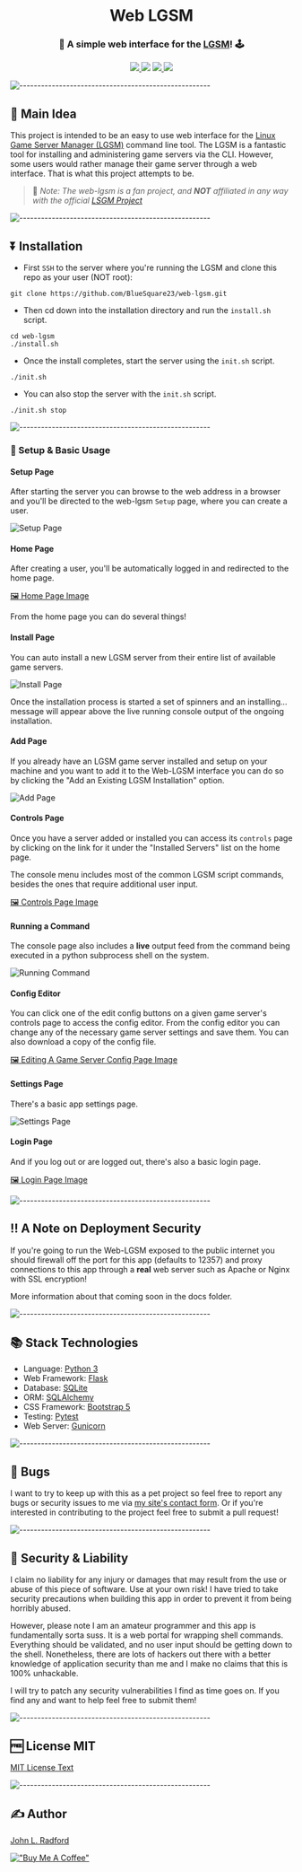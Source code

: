 <h1 align="center">Web LGSM</h1>

<h3 align="center">🐧 A simple web interface for the <a href="https://linuxgsm.com/">LGSM</a>! 🕹️ </h3>

</p>

<p align="center">
  <a href="./license.txt">
    <img src="https://img.shields.io/badge/License-MIT-yellow.svg">
  </a>
  <img src="https://github.com/BlueSquare23/web-lgsm/actions/workflows/test.yml/badge.svg">
  <a href="https://github.com/BlueSquare23/web-lgsm/stargazers">
    <img src="https://img.shields.io/github/stars/BlueSquare23/web-lgsm">
  </a>
  <a href="https://github.com/BlueSquare23/web-lgsm/network">
    <img src="https://img.shields.io/github/forks/BlueSquare23/web-lgsm">
  </a>
</p>

![-----------------------------------------------------](https://johnlradford.io/static/img/bar.gif)

## :thought_balloon: Main Idea

This project is intended to be an easy to use web interface for the [Linux Game
Server Manager (LGSM)](https://linuxgsm.com/) command line tool. The LGSM is a
fantastic tool for installing and administering game servers via the CLI.
However, some users would rather manage their game server through a web
interface. That is what this project attempts to be.

> :round_pushpin: _Note: The web-lgsm is a fan project, and **NOT** affiliated
> in any way with the official [LSGM Project](https://linuxgsm.com/)_

![-----------------------------------------------------](https://johnlradford.io/static/img/bar.gif)

## :arrow_double_down: Installation

* First `SSH` to the server where you're running the LGSM and clone this repo
  as your user (NOT root):

```
git clone https://github.com/BlueSquare23/web-lgsm.git
```

* Then cd down into the installation directory and run the `install.sh` script.

```
cd web-lgsm
./install.sh
```

* Once the install completes, start the server using the `init.sh` script.

```
./init.sh
```

* You can also stop the server with the `init.sh` script.

```
./init.sh stop
```

![-----------------------------------------------------](https://johnlradford.io/static/img/bar.gif)

### :wrench: Setup & Basic Usage

#### Setup Page

After starting the server you can browse to the web address in a browser and
you'll be directed to the  web-lgsm `Setup` page, where you can create a user.

![Setup Page](docs/images/setup.gif)

#### Home Page

After creating a user, you'll be automatically logged in and redirected to the
home page.

[:framed_picture: Home Page Image](docs/images/home_page.png)

From the home page you can do several things!

#### Install Page

You can auto install a new LGSM server from their entire list of available game
servers.

![Install Page](docs/images/install.gif)

Once the installation process is started a set of spinners and an installing...
message will appear above the live running console output of the ongoing
installation.

#### Add Page

If you already have an LGSM game server installed and setup on your machine and
you want to add it to the Web-LGSM interface you can do so by clicking the "Add
an Existing LGSM Installation" option.

![Add Page](docs/images/add.gif)

#### Controls Page

Once you have a server added or installed you can access its `controls` page by
clicking on the link for it under the "Installed Servers" list on the home
page.

The console menu includes most of the common LGSM script commands, besides the
ones that require additional user input.

[:framed_picture: Controls Page Image](docs/images/server_controls.png)

#### Running a Command

The console page also includes a **live** output feed from the command being
executed in a python subprocess shell on the system.

![Running Command](docs/images/start_stop.gif)

#### Config Editor

You can click one of the edit config buttons on a given game server's controls
page to access the config editor. From the config editor you can change any of
the necessary game server settings and save them. You can also download a copy
of the config file.

[:framed_picture: Editing A Game Server Config Page Image](docs/images/config_editor.png)

#### Settings Page

There's a basic app settings page.

![Settings Page](docs/images/settings.gif)

#### Login Page

And if you log out or are logged out, there's also a basic login page.

[:framed_picture: Login Page Image](docs/images/login.png)

![-----------------------------------------------------](https://johnlradford.io/static/img/bar.gif)

## :bangbang: A Note on Deployment Security

If you're going to run the Web-LGSM exposed to the public internet you should
firewall off the port for this app (defaults to 12357) and proxy connections to
this app through a **real** web server such as Apache or Nginx with SSL
encryption!

More information about that coming soon in the docs folder.

![-----------------------------------------------------](https://johnlradford.io/static/img/bar.gif)

## :books: Stack Technologies

* Language: [Python 3](https://www.python.org/)
* Web Framework: [Flask](https://palletsprojects.com/p/flask/)
* Database: [SQLite](https://www.sqlite.org/index.html)
* ORM: [SQLAlchemy](https://www.sqlalchemy.org/)
* CSS Framework: [Bootstrap 5](https://getbootstrap.com/docs/5.0/getting-started/introduction/)
* Testing: [Pytest](https://docs.pytest.org/)
* Web Server: [Gunicorn](https://gunicorn.org/)

![-----------------------------------------------------](https://johnlradford.io/static/img/bar.gif)

## :bug: Bugs

I want to try to keep up with this as a pet project so feel free to report any
bugs or security issues to me via [my site's contact form](https://johnlradford.io/contact.php).
Or if you're interested in contributing to the project feel free to submit a
pull request!

![-----------------------------------------------------](https://johnlradford.io/static/img/bar.gif)

## :closed_lock_with_key: Security & Liability

I claim no liability for any injury or damages that may result from the use or
abuse of this piece of software. Use at your own risk! I have tried to take
security precautions when building this app in order to prevent it from being
horribly abused.

However, please note I am an amateur programmer and this app is fundamentally
sorta suss. It is a web portal for wrapping shell commands. Everything should
be validated, and no user input should be getting down to the shell.
Nonetheless, there are lots of hackers out there with a better knowledge of
application security than me and I make no claims that this is 100% unhackable.

I will try to patch any security vulnerabilities I find as time goes on. If you
find any and want to help feel free to submit them!

![-----------------------------------------------------](https://johnlradford.io/static/img/bar.gif)

## :free: License MIT

[MIT License Text](license.txt)

![-----------------------------------------------------](https://johnlradford.io/static/img/bar.gif)

## :writing_hand: Author

[John L. Radford](https://johnlradford.io/)

[!["Buy Me A Coffee"](https://www.buymeacoffee.com/assets/img/custom_images/orange_img.png)](https://www.buymeacoffee.com/bluesquare23)
